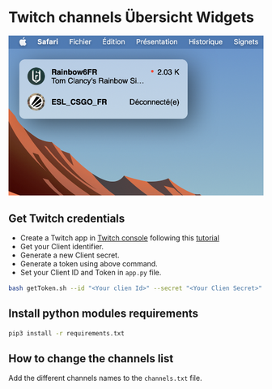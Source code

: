 # Twitch channels Übersicht Widgets

<p align="center">
    <img src="screenshot.png" alt="Screenshot" width="600"/>
</p>

## Get Twitch credentials

- Create a Twitch app in [Twitch console](https://dev.twitch.tv/console) following this [tutorial](https://dev.twitch.tv/docs/api/get-started)
- Get your Client identifier.
- Generate a new Client secret.
- Generate a token using above command.
- Set your Client ID and Token in ```app.py``` file.

```bash
bash getToken.sh --id "<Your clien Id>" --secret "<Your Clien Secret>"
```

## Install python modules requirements

```bash
pip3 install -r requirements.txt
```

## How to change the channels list

Add the different channels names to the ```channels.txt``` file.
